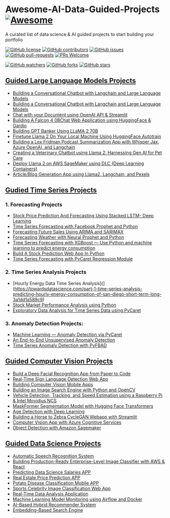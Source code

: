 # Awesome-AI-Data-Guided-Projects  [![Awesome](https://awesome.re/badge.svg)](https://awesome.re)
A curated list of data science &amp; AI guided projects to start building your portfolio

[![GitHub license](https://img.shields.io/github/license/youssefHosni/Awesome-AI-Data-Guided-Projects.svg)](https://github.com/youssefHosni/Awesome-AI-Data-Guided-Projects/blob/master/LICENSE)
[![GitHub contributors](https://img.shields.io/github/contributors/youssefHosni/Awesome-AI-Data-Guided-Projects.svg)](https://GitHub.com/youssefHosni/Awesome-AI-Data-Guided-Projects/graphs/contributors/)
[![GitHub issues](https://img.shields.io/github/issues/youssefHosni/Awesome-AI-Data-Guided-Projects.svg)](https://GitHub.com/youssefHosni/Awesome-AI-Data-Guided-Projects/issues/)
[![GitHub pull-requests](https://img.shields.io/github/issues-pr/youssefHosni/Awesome-AI-Data-Guided-Projects.svg)](https://GitHub.com/youssefHosni/Awesome-AI-Data-Guided-Projects/pulls/)
[![PRs Welcome](https://img.shields.io/badge/PRs-welcome-brightgreen.svg?style=flat-square)](http://makeapullrequest.com)

[![GitHub watchers](https://img.shields.io/github/watchers/youssefHosni/Awesome-AI-Data-Guided-Projects.svg?style=social&label=Watch)](https://GitHub.com/youssefHosni/Awesome-AI-Data-Guided-Projects/watchers/)
[![GitHub forks](https://img.shields.io/github/forks/youssefHosni/Awesome-AI-Data-Guided-Projects.svg?style=social&label=Fork)](https://GitHub.com/youssefHosni/Awesome-AI-Data-Guided-Projects/network/)
[![GitHub stars](https://img.shields.io/github/stars/youssefHosni/Awesome-AI-Data-Guided-Projects.svg?style=social&label=Star)](https://GitHub.com/youssefHosni/Awesome-AI-Data-Guided-Projects/stargazers/)




## [Guided Large Language Models Projects](https://levelup.gitconnected.com/10-guided-large-language-models-projects-to-build-your-portfolio-dc9bd79f09c?sk=fa1867433c0285c6f41470fba0d2198f) ## 

* [Building a Conversational Chatbot with Langchain and Large Language Models](https://blog.gopenai.com/building-a-conversational-chatbot-with-langchain-and-large-language-models-dbfae17aae47)
* [Building a Conversational Chatbot with Langchain and Large Language Models](https://levelup.gitconnected.com/automating-youtube-script-writing-with-langchain-and-streamlit-a-step-by-step-guide-9786ebaec6be)
* [Chat with your Document using OpenAI API & Streamlit](https://levelup.gitconnected.com/building-a-pdf-chat-app-using-langchain-openai-api-streamlit-3d95c27bda0)
* [Building A Falcon 4 0BChat Web Application using HuggingFace & Gardio](https://www.youtube.com/watch?v=hMJgdVJWQRU)
* [Building GPT Banker Using LLaMA 2 70B](https://www.youtube.com/watch?v=LslC2nKEEGU)
* [Finetune Llama 2 On Your Local Machine Using HuggingFace Autotrain](https://www.youtube.com/watch?v=LslC2nKEEGU)
* [Building a Lex Fridman Podcast Summarization App with Whisper Jax, Azure OpenAI, and Langchain](https://www.youtube.com/watch?v=xpp9CRjK6zs&t=4s)
* [Creating a Veterinary Chatbot using Llama 2: Harnessing Gen AI for Pet Care](https://www.youtube.com/watch?v=Iyzvka711pc)
* [Deploy Llama 2 on AWS SageMaker using DLC (Deep Learning Containers)](https://www.youtube.com/watch?v=rQq1m2aJ_fk&t=4s)
* [Article/Blog Generation App using Llama2, Langchain, and Pexels](https://www.youtube.com/watch?v=MUADZ97GgZA)

## [Gudied Time Series Projects](https://levelup.gitconnected.com/13-guided-time-series-projects-to-build-your-portfolio-491d959f62af?sk=16cf83c0cdf4d428f08f706c75a1b5c5) ## 

### 1. Forecasting Projects
* [Stock Price Prediction And Forecasting Using Stacked LSTM- Deep Learning](https://www.youtube.com/watch?app=desktop&v=H6du_pfuznE)
* [Time Series Forecasting with Facebook Prophet and Python](https://www.youtube.com/watch?v=KvLG1uTC-KU&t=1s)
* [Forecasting Future Sales Using ARIMA and SARIMAX](https://www.youtube.com/watch?v=2XGSIlgUBDI&t=1s)
* [Forecasting Weather with Neural Prophet and Python](https://www.youtube.com/watch?v=mgX0Iz4q0bE)
* [Time Series Forecasting with XGBoost — Use Python and machine learning to predict energy consumption](https://www.youtube.com/watch?v=vV12dGe_Fho)
* [Build A Stock Prediction Web App In Python](https://www.youtube.com/watch?app=desktop&v=0E_31WqVzCY)
* [Time Series Forecasting with PyCaret Regression Module](https://towardsdatascience.com/time-series-forecasting-with-pycaret-regression-module-237b703a0c63)

### 2. Time Series Analysis Projects
* [Hourly Energy Data Time Series Analysis](](https://towardsdatascience.com/part-1-time-series-analysis-predicting-hourly-energy-consumption-of-san-diego-short-term-long-3a1dd1a589c9)
* [Stock Market Performance Analysis using Python](https://thecleverprogrammer.com/2023/05/08/stock-market-performance-analysis-using-python/)
* [Exploratory Data Analysis for Time Series Data using PyCaret](https://www.youtube.com/watch?v=NX8SH8EjHhI)

### 3. Anomaly Detection Projects:
* [Machine Learning — Anomaly Detection via PyCaret](https://www.coursera.org/projects/anomaly-detection)
* [An End-to-End Unsupervised Anomaly Detection](https://engineering.teknasyon.com/an-end-to-end-unsupervised-anomaly-detection-c402facffee2)
* [Time Series Anomaly Detection with PyFBAD](https://towardsdatascience.com/time-series-anomaly-detection-with-pyfbad-d37e5462c6c3)

## [Guided Computer Vision Projects](https://medium.com/geekculture/master-computer-vision-and-boost-your-portfolio-with-these-10-end-to-end-projects-537fcd20db7c?sk=75d35d8c0554b4ba010814d65fa16e59) ## 
* [Build a Deep Facial Recognition App from Paper to Code](https://youtu.be/bK_k7eebGgc?list=PLgNJO2hghbmhHuhURAGbe6KWpiYZt0AMH)
* [Real-Time Sign Language Detection Web App](https://youtu.be/ZTSRZt04JkY)
* [Building Computer Vision Mobile Apps](https://youtu.be/YAhid-ux3aY)
* [Building an Image Search Engine with Python and OpenCV](https://pyimagesearch.com/2014/12/01/complete-guide-building-image-search-engine-python-opencv/?source=post_page-----537fcd20db7c--------------------------------)
* [Vehicle Detection, Tracking, and Speed Estimation using a Raspberry Pi & Intel Movidius NCS](https://pyimagesearch.com/2019/12/02/opencv-vehicle-detection-tracking-and-speed-estimation/?source=post_page-----537fcd20db7c--------------------------------)
* [MaskFormer Segmentation Model with Hugging Face Transformers](https://pyimagesearch.com/2019/12/02/opencv-vehicle-detection-tracking-and-speed-estimation/?source=post_page-----537fcd20db7c--------------------------------)
* [Age Detection with Deep Learning](https://pyimagesearch.com/2023/03/13/train-a-maskformer-segmentation-model-with-hugging-face-transformers/?source=post_page-----537fcd20db7c--------------------------------)
* [Building a Horse to Zebra CycleGAN Webapp with Streamlit](https://www.coursera.org/projects/building-a-keras-horse-zebra-cyclegan-webapp-with-streamlit?source=post_page-----537fcd20db7c--------------------------------)
* [Computer Vision App with Azure Cognitive Services](https://www.coursera.org/projects/build-a-computer-vision-app-with-azure-cognitive-services?source=post_page-----537fcd20db7c--------------------------------)
* [Object Detection with Amazon Sagemaker](https://www.coursera.org/projects/object-detection-sagemaker?source=post_page-----537fcd20db7c--------------------------------)


 
## [Guided Data Science Projects](https://pub.towardsai.net/10-end-to-end-guided-data-science-projects-to-build-your-portfolio-b7b9047fe6c9?sk=57b9ac02177d606a51cc22f43a817f5b) ## 
* [Automatic Speech Recognition System]()
* [Building Production-Ready Enterprise-Level Image Classifier with AWS & React]()
* [Predicting Data Science Salaries APP]()
* [Real Estate Price Prediction APP]()
* [Potato Disease Classification Mobile APP]()
* [Sports Celebrity Image Classification Web App]()
* [Real-Time Data Analysis Application]()
* [Machine Learning Model Monitoring using Airflow and Docker]()
* [AI-Based Hybrid Recommender System]()
* [Embedding-Based Search Engine]()


